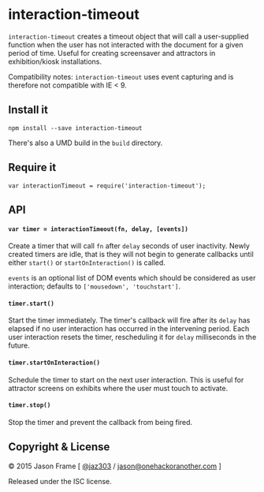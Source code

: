 # interaction-timeout

`interaction-timeout` creates a timeout object that will call a user-supplied function when the user has not interacted with the document for a given period of time. Useful for creating screensaver and attractors in exhibition/kiosk installations.

Compatibility notes: `interaction-timeout` uses event capturing and is therefore not compatible with IE < 9.

## Install it

    npm install --save interaction-timeout

There's also a UMD build in the `build` directory.

## Require it

	var interactionTimeout = require('interaction-timeout');

## API

#### `var timer = interactionTimeout(fn, delay, [events])`

Create a timer that will call `fn` after `delay` seconds of user inactivity. Newly created timers are idle, that is they will not begin to generate callbacks until either `start()` or `startOnInteraction()` is called.

`events` is an optional list of DOM events which should be considered as user interaction; defaults to `['mousedown', 'touchstart']`.

#### `timer.start()`

Start the timer immediately. The timer's callback will fire after its `delay` has elapsed if no user interaction has occurred in the intervening period. Each user interaction resets the timer, rescheduling it for `delay` milliseconds in the future.

#### `timer.startOnInteraction()`

Schedule the timer to start on the next user interaction. This is useful for attractor screens on exhibits where the user must touch to activate.

#### `timer.stop()`

Stop the timer and prevent the callback from being fired.

## Copyright &amp; License

&copy; 2015 Jason Frame [ [@jaz303](http://twitter.com/jaz303) / [jason@onehackoranother.com](mailto:jason@onehackoranother.com) ]

Released under the ISC license.